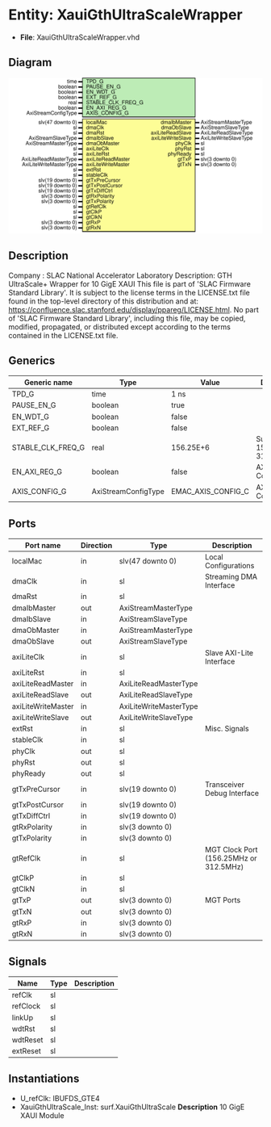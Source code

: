 # Entity: XauiGthUltraScaleWrapper

- **File**: XauiGthUltraScaleWrapper.vhd
## Diagram

![Diagram](XauiGthUltraScaleWrapper.svg "Diagram")
## Description

Company    : SLAC National Accelerator Laboratory
Description: GTH UltraScale+ Wrapper for 10 GigE XAUI
This file is part of 'SLAC Firmware Standard Library'.
It is subject to the license terms in the LICENSE.txt file found in the
top-level directory of this distribution and at:
   https://confluence.slac.stanford.edu/display/ppareg/LICENSE.html.
No part of 'SLAC Firmware Standard Library', including this file,
may be copied, modified, propagated, or distributed except according to
the terms contained in the LICENSE.txt file.
## Generics

| Generic name      | Type                | Value              | Description                   |
| ----------------- | ------------------- | ------------------ | ----------------------------- |
| TPD_G             | time                | 1 ns               |                               |
| PAUSE_EN_G        | boolean             | true               |                               |
| EN_WDT_G          | boolean             | false              |                               |
| EXT_REF_G         | boolean             | false              |                               |
| STABLE_CLK_FREQ_G | real                | 156.25E+6          | Support 156.25MHz or 312.5MHz |
| EN_AXI_REG_G      | boolean             | false              | AXI-Lite Configurations       |
| AXIS_CONFIG_G     | AxiStreamConfigType | EMAC_AXIS_CONFIG_C | AXI Streaming Configurations  |
## Ports

| Port name          | Direction | Type                   | Description                            |
| ------------------ | --------- | ---------------------- | -------------------------------------- |
| localMac           | in        | slv(47 downto 0)       | Local Configurations                   |
| dmaClk             | in        | sl                     | Streaming DMA Interface                |
| dmaRst             | in        | sl                     |                                        |
| dmaIbMaster        | out       | AxiStreamMasterType    |                                        |
| dmaIbSlave         | in        | AxiStreamSlaveType     |                                        |
| dmaObMaster        | in        | AxiStreamMasterType    |                                        |
| dmaObSlave         | out       | AxiStreamSlaveType     |                                        |
| axiLiteClk         | in        | sl                     | Slave AXI-Lite Interface               |
| axiLiteRst         | in        | sl                     |                                        |
| axiLiteReadMaster  | in        | AxiLiteReadMasterType  |                                        |
| axiLiteReadSlave   | out       | AxiLiteReadSlaveType   |                                        |
| axiLiteWriteMaster | in        | AxiLiteWriteMasterType |                                        |
| axiLiteWriteSlave  | out       | AxiLiteWriteSlaveType  |                                        |
| extRst             | in        | sl                     | Misc. Signals                          |
| stableClk          | in        | sl                     |                                        |
| phyClk             | out       | sl                     |                                        |
| phyRst             | out       | sl                     |                                        |
| phyReady           | out       | sl                     |                                        |
| gtTxPreCursor      | in        | slv(19 downto 0)       | Transceiver Debug Interface            |
| gtTxPostCursor     | in        | slv(19 downto 0)       |                                        |
| gtTxDiffCtrl       | in        | slv(19 downto 0)       |                                        |
| gtRxPolarity       | in        | slv(3 downto 0)        |                                        |
| gtTxPolarity       | in        | slv(3 downto 0)        |                                        |
| gtRefClk           | in        | sl                     | MGT Clock Port (156.25MHz or 312.5MHz) |
| gtClkP             | in        | sl                     |                                        |
| gtClkN             | in        | sl                     |                                        |
| gtTxP              | out       | slv(3 downto 0)        | MGT Ports                              |
| gtTxN              | out       | slv(3 downto 0)        |                                        |
| gtRxP              | in        | slv(3 downto 0)        |                                        |
| gtRxN              | in        | slv(3 downto 0)        |                                        |
## Signals

| Name     | Type | Description |
| -------- | ---- | ----------- |
| refClk   | sl   |             |
| refClock | sl   |             |
| linkUp   | sl   |             |
| wdtRst   | sl   |             |
| wdtReset | sl   |             |
| extReset | sl   |             |
## Instantiations

- U_refClk: IBUFDS_GTE4
- XauiGthUltraScale_Inst: surf.XauiGthUltraScale
**Description**
10 GigE XAUI Module

